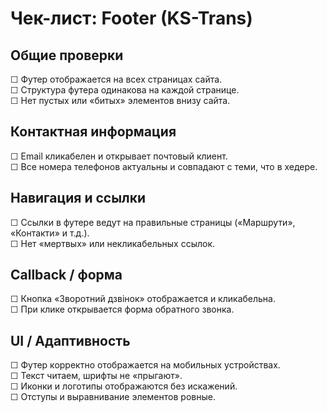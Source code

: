 # Чек-лист: Footer (KS-Trans)

## Общие проверки  
☐ Футер отображается на всех страницах сайта.  
☐ Структура футера одинакова на каждой странице.  
☐ Нет пустых или «битых» элементов внизу сайта.  

## Контактная информация  
☐ Email кликабелен и открывает почтовый клиент.  
☐ Все номера телефонов актуальны и совпадают с теми, что в хедере.  

## Навигация и ссылки  
☐ Ссылки в футере ведут на правильные страницы («Маршрути», «Контакти» и т.д.).  
☐ Нет «мертвых» или некликабельных ссылок.  

## Callback / форма  
☐ Кнопка «Зворотний дзвінок» отображается и кликабельна.  
☐ При клике открывается форма обратного звонка.  

## UI / Адаптивность  
☐ Футер корректно отображается на мобильных устройствах.  
☐ Текст читаем, шрифты не «прыгают».  
☐ Иконки и логотипы отображаются без искажений.  
☐ Отступы и выравнивание элементов ровные.  